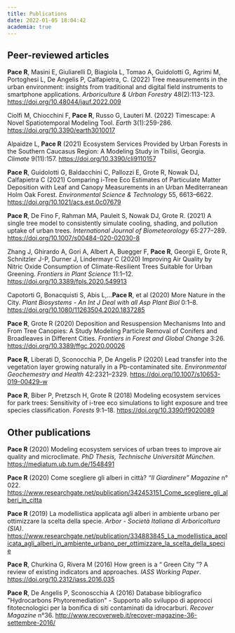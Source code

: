 ```yaml
---
title: Publications
date: 2022-01-05 18:04:42
academia: true
---
```


## Peer-reviewed articles
**Pace R**, Masini E, Giuliarelli D, Biagiola L, Tomao A, Guidolotti G, Agrimi M, Portoghesi L, De Angelis P, Calfapietra, C. (2022) Tree measurements in the urban environment: insights from traditional and digital field instruments to smartphone applications. _Arboriculture & Urban Forestry_ 48(2):113-123. https://doi.org/10.48044/jauf.2022.009

Ciolfi M, Chiocchini F, **Pace R**, Russo G, Lauteri M. (2022) Timescape: A Novel Spatiotemporal Modeling Tool. _Earth_ 3(1):259-286. https://doi.org/10.3390/earth3010017

Alpaidze L, **Pace R** (2021) Ecosystem Services Provided by Urban Forests in the Southern Caucasus Region: A Modeling Study in Tbilisi, Georgia. _Climate_ 9(11):157. https://doi.org/10.3390/cli9110157

**Pace R**, Guidolotti G, Baldacchini C, Pallozzi E, Grote R, Nowak DJ, Calfapietra C (2021) Comparing i-Tree Eco Estimates of Particulate Matter Deposition with Leaf and Canopy Measurements in an Urban Mediterranean Holm Oak Forest. _Environmental Science & Technology_ 55, 6613–6622. https://doi.org/10.1021/acs.est.0c07679

**Pace R**, De Fino F, Rahman MA, Pauleit S, Nowak DJ, Grote R. (2021) A single tree model to consistently simulate cooling, shading, and pollution uptake of urban trees. _International Journal of Biometeorology_ 65:277–289. https://doi.org/10.1007/s00484-020-02030-8

Zhang J, Ghirardo A, Gori A, Albert A, Buegger F, **Pace R**, Georgii E, Grote R, Schnitzler J-P, Durner J, Lindermayr C (2020) Improving Air Quality by Nitric Oxide Consumption of Climate-Resilient Trees Suitable for Urban Greening. _Frontiers in Plant Science_ 11:1–12. https://doi.org/10.3389/fpls.2020.549913

Capotorti G, Bonacquisti S, Abis L,…**Pace R**, et al (2020) More Nature in the City. _Plant Biosystems - An Int J Deal with all Asp Plant Biol_ 0:1–8. https://doi.org/10.1080/11263504.2020.1837285

**Pace R**, Grote R (2020) Deposition and Resuspension Mechanisms Into and From Tree Canopies: A Study Modeling Particle Removal of Conifers and Broadleaves in Different Cities. _Frontiers in Forest and Global Change_ 3:26. https://doi.org/10.3389/ffgc.2020.00026

**Pace R**, Liberati D, Sconocchia P, De Angelis P (2020) Lead transfer into the vegetation layer growing naturally in a Pb-contaminated site. _Environmental Geochemestry and Health_ 42:2321–2329. https://doi.org/10.1007/s10653-019-00429-w

**Pace R**, Biber P, Pretzsch H, Grote R (2018) Modeling ecosystem services for park trees: Sensitivity of i-tree eco simulations to light exposure and tree species classification. _Forests_ 9:1–18. https://doi.org/10.3390/f9020089

## Other publications
**Pace R** (2020) Modeling ecosystem services of urban trees to improve air quality and microclimate. _PhD Thesis, Technische Universität München_. https://mediatum.ub.tum.de/1548491 

**Pace R** (2020) Come scegliere gli alberi in città? _“Il Giardinere” Magazine_ n° 022. https://www.researchgate.net/publication/342453151_Come_scegliere_gli_alberi_in_citta

**Pace R** (2019) La modellistica applicata agli alberi in ambiente urbano per ottimizzare la scelta della specie. _Arbor - Società Italiana di Arboricoltura (SIA)_. https://www.researchgate.net/publication/334883845_La_modellistica_applicata_agli_alberi_in_ambiente_urbano_per_ottimizzare_la_scelta_della_specie

**Pace R**, Churkina G, Rivera M (2016) How green is a “ Green City ”? A review of existing indicators and approaches. _IASS Working Paper_. https://doi.org/10.2312/iass.2016.035

**Pace R**, De Angelis P, Sconoscchia A (2016) Database bibliografico "Hydrocarbons Phytoremediation" - Supporto allo sviluppo di approcci fitotecnologici per la bonifica di siti contaminati da idrocarburi. _Recover Magazine_ n°36. http://www.recoverweb.it/recover-magazine-36-settembre-2016/